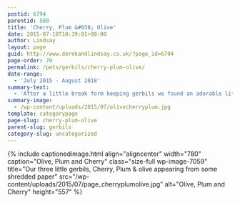 ```yaml
---
postid: 6794
parentid: 588
title: 'Cherry, Plum &#038; Olive'
date: 2015-07-18T10:39:01+00:00
author: Lindsay
layout: page
guid: http://www.derekandlindsay.co.uk/?page_id=6794
page-order: 70
permalink: /pets/gerbils/cherry-plum-olive/
date-range:
  - 'July 2015 - August 2018'
summary-text:
  - 'After a little break form keeping gerbils we found an adorable litter of baby girls looking for a home.  We tried to resist, but our love of gerbils won out and so three bundles of gerbily cuteness joined our family.'
summary-image:
  - /wp-content/uploads/2015/07/olivecherryplum.jpg
template: categorypage
page-slug: cherry-plum-olive
parent-slug: gerbils
category-slug: uncategorized
---
```

{% include captionedimage.html align="aligncenter" width="780" caption="Olive, Plum and Cherry" class="size-full wp-image-7059" title="Our three little gerbils, Cherry, Plum & olive appearing from some shredded paper" src="/wp-content/uploads/2015/07/page_cherryplumolive.jpg" alt="Olive, Plum and Cherry" height="557" %}
